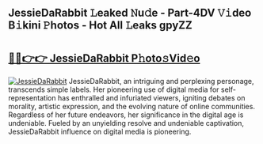 ## JessieDaRabbit 𝙻eaked 𝙽u𝚍e - Part-4DV 𝚅𝚒deo B𝚒kini 𝙿hotos - Hot All 𝙻eaks gpyZZ

# <h2><a href="http://ld6s0a.urlbe.top/?page=JessieDaRabbit">🔗🔗👉👉 JessieDaRabbit P𝚑oto𝚜Vid𝚎o</a></h2>

[![JessieDaRabbit](https://i.imgur.com/eBuTRDB.gif)](http://ld6s0a.urlbe.top/?page=JessieDaRabbit)
JessieDaRabbit, an intriguing and perplexing personage, transcends simple labels. Her pioneering use of digital media for self-representation has enthralled and infuriated viewers, igniting debates on morality, artistic expression, and the evolving nature of online communities. Regardless of her future endeavors, her significance in the digital age is undeniable. Fueled by an unyielding resolve and undeniable captivation, JessieDaRabbit influence on digital media is pioneering.
